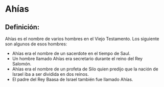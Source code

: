 # Ahías

## Definición: 

Ahías es el nombre de varios hombres en el Viejo Testamento. Los siguiente son algunos de esos hombres:

* Ahías era el nombre de un sacerdote en el tiempo de Saul.
* Un hombre llamado Ahías era secretario durante el reino del Rey Salomón.
* Ahías era el nombre de un profeta de Silo quien predijo que la nación de Israel iba a ser dividida en dos reinos.
* El padre del Rey Baasa de Israel también fue llamado Ahías.

